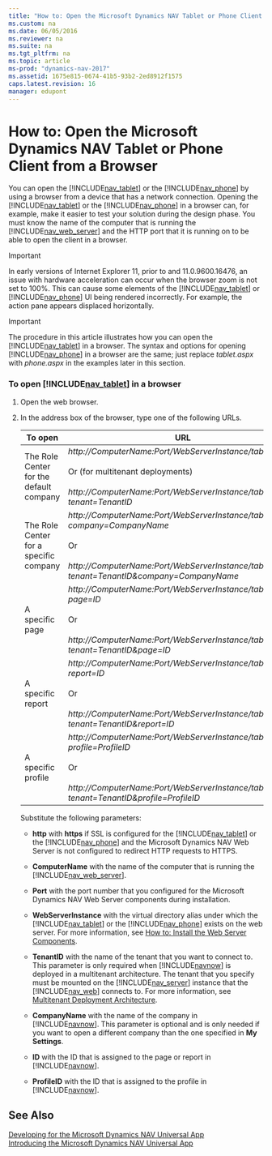 ```yaml
---
title: "How to: Open the Microsoft Dynamics NAV Tablet or Phone Client from a Browser"
ms.custom: na
ms.date: 06/05/2016
ms.reviewer: na
ms.suite: na
ms.tgt_pltfrm: na
ms.topic: article
ms-prod: "dynamics-nav-2017"
ms.assetid: 1675e815-0674-41b5-93b2-2ed8912f1575
caps.latest.revision: 16
manager: edupont
---
```

# How to: Open the Microsoft Dynamics NAV Tablet or Phone Client from a Browser
You can open the [!INCLUDE[nav_tablet](includes/nav_tablet_md.md)] or the [!INCLUDE[nav_phone](includes/nav_phone_md.md)] by using a browser from a device that has a network connection. Opening the [!INCLUDE[nav_tablet](includes/nav_tablet_md.md)] or the [!INCLUDE[nav_phone](includes/nav_phone_md.md)] in a browser can, for example, make it easier to test your solution during the design phase. You must know the name of the computer that is running the [!INCLUDE[nav_web_server](includes/nav_web_server_md.md)] and the HTTP port that it is running on to be able to open the client in a browser.  

> [!IMPORTANT]  
>  In early versions of Internet Explorer 11, prior to and 11.0.9600.16476, an issue with hardware acceleration can occur when the browser zoom is not set to 100%. This can cause some elements of the [!INCLUDE[nav_tablet](includes/nav_tablet_md.md)] or [!INCLUDE[nav_phone](includes/nav_phone_md.md)] UI being rendered incorrectly. For example, the action pane appears displaced horizontally.  

> [!IMPORTANT]  
>  The procedure in this article illustrates how you can open the [!INCLUDE[nav_tablet](includes/nav_tablet_md.md)] in a browser. The syntax and options for opening [!INCLUDE[nav_phone](includes/nav_phone_md.md)] in a browser are the same; just replace *tablet.aspx* with *phone.aspx* in the examples later in this section.  

### To open [!INCLUDE[nav_tablet](includes/nav_tablet_md.md)] in a browser  

1.  Open the web browser.  

2.  In the address box of the browser, type one of the following URLs.  

    |To open|URL|Example|  
    |-------------|---------|-------------|  
    |The Role Center for the default company|*http://ComputerName:Port/WebServerInstance/tablet.aspx*<br /><br /> Or \(for multitenant deployments\)<br /><br /> *http://ComputerName:Port/WebServerInstance/tablet.aspx?tenant=TenantID*|http://MyNAVWeb:8080/[!INCLUDE[nav_server_instance](includes/nav_server_instance_md.md)]/tablet.aspx|  
    |The Role Center for a specific company|*http://ComputerName:Port/WebServerInstance/tablet.aspx?company=CompanyName*<br /><br /> Or<br /><br /> *http://ComputerName:Port/WebServerInstance/tablet.aspx?tenant=TenantID&company=CompanyName*|http://MyNAVWeb:8080/[!INCLUDE[nav_server_instance](includes/nav_server_instance_md.md)]/tablet.aspx?company=CRONUS%20International%20Ltd.|  
    |A specific page|*http://ComputerName:Port/WebServerInstance/tablet.aspx?page=ID*<br /><br /> Or<br /><br /> *http://ComputerName:Port/WebServerInstance/tablet.aspx?tenant=TenantID&page=ID*|http://MyNAVWeb:8080/[!INCLUDE[nav_server_instance](includes/nav_server_instance_md.md)]/tablet.aspx?page=22|  
    |A specific report|*http://ComputerName:Port/WebServerInstance/tablet.aspx?report=ID*<br /><br /> Or<br /><br /> *http://ComputerName:Port/WebServerInstance/tablet.aspx?tenant=TenantID&report=ID*|http://MyNAVWeb:8080/[!INCLUDE[nav_server_instance](includes/nav_server_instance_md.md)]/tablet.aspx?report=8|  
    |A specific profile|*http://ComputerName:Port/WebServerInstance/tablet.aspx?profile=ProfileID*<br /><br /> Or<br /><br /> *http://ComputerName:Port/WebServerInstance/tablet.aspx?tenant=TenantID&profile=ProfileID*|http://MyNAVWeb:8080/[!INCLUDE[nav_server_instance](includes/nav_server_instance_md.md)]/tablet.aspx?profile=Small-Business|  

     Substitute the following parameters:  

    -   **http** with **https** if SSL is configured for the [!INCLUDE[nav_tablet](includes/nav_tablet_md.md)] or the [!INCLUDE[nav_phone](includes/nav_phone_md.md)] and the Microsoft Dynamics NAV Web Server is not configured to redirect HTTP requests to HTTPS.  

    -   **ComputerName** with the name of the computer that is running the [!INCLUDE[nav_web_server](includes/nav_web_server_md.md)].  

    -   **Port** with the port number that you configured for the Microsoft Dynamics NAV Web Server components during installation.  

    -   **WebServerInstance** with the virtual directory alias under which the [!INCLUDE[nav_tablet](includes/nav_tablet_md.md)] or the [!INCLUDE[nav_phone](includes/nav_phone_md.md)] exists on the web server. For more information, see [How to: Install the Web Server Components](How-to--Install-the-Web-Server-Components.md).  

    -   **TenantID** with the name of the tenant that you want to connect to. This parameter is only required when [!INCLUDE[navnow](includes/navnow_md.md)] is deployed in a multitenant architecture. The tenant that you specify must be mounted on the [!INCLUDE[nav_server](includes/nav_server_md.md)] instance that the [!INCLUDE[nav_web](includes/nav_web_md.md)] connects to. For more information, see [Multitenant Deployment Architecture](Multitenant-Deployment-Architecture.md).  

    -   **CompanyName** with the name of the company in [!INCLUDE[navnow](includes/navnow_md.md)]. This parameter is optional and is only needed if you want to open a different company than the one specified in **My Settings**.  

    -   **ID** with the ID that is assigned to the page or report in [!INCLUDE[navnow](includes/navnow_md.md)].  

    -   **ProfileID** with the ID that is assigned to the profile in [!INCLUDE[navnow](includes/navnow_md.md)].  

## See Also  
 [Developing for the Microsoft Dynamics NAV Universal App](Developing-for-the-Microsoft-Dynamics-NAV-Universal-App.md)   
 [Introducing the Microsoft Dynamics NAV Universal App](Introducing-the-Microsoft-Dynamics-NAV-Universal-App.md)
